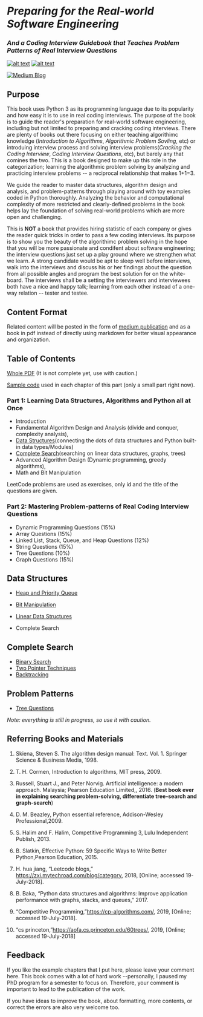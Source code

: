 # *Preparing for the Real-world Software Engineering*
### *And a Coding Interview Guidebook that Teaches Problem Patterns of Real Interview Questions*
<!-- Please don't remove this: Grab your social icons from https://github.com/carlsednaoui/gitsocial -->

<!-- display the social media buttons in your README -->

[![alt text][1.1]][1]
[![alt text][2.1]][2]
<!--[![alt text][3.1]][3]-->
[![Medium Blog][4.1]][4]
<!--[![alt text][5.1]][5]
[![alt text][6.1]][6]-->


<!-- links to social media icons -->
<!-- no need to change these -->

<!-- icons with padding -->

[1.1]: http://i.imgur.com/tXSoThF.png (twitter icon with padding)
[2.1]: http://i.imgur.com/P3YfQoD.png (facebook icon with padding)
<!--[3.1]: http://i.imgur.com/yCsTjba.png (google plus icon with padding)-->
[4.1]:https://www.flaticon.com/free-icon/medium_785314#term=medium%20media&page=1&position=2
<!--[4.1]: http://i.imgur.com/YckIOms.png (tumblr icon with padding)-->
<!--[5.1]: http://i.imgur.com/1AGmwO3.png (dribbble icon with padding)
[6.1]: http://i.imgur.com/0o48UoR.png (github icon with padding)-->

<!-- icons without padding -->

[1.2]: http://i.imgur.com/wWzX9uB.png (twitter icon without padding)
[2.2]: http://i.imgur.com/fep1WsG.png (facebook icon without padding)
[3.2]: http://i.imgur.com/VlgBKQ9.png (google plus icon without padding)
[4.2]: http://i.imgur.com/jDRp47c.png (tumblr icon without padding)
[5.2]: http://i.imgur.com/Vvy3Kru.png (dribbble icon without padding)
[6.2]: http://i.imgur.com/9I6NRUm.png (github icon without padding)


<!-- links to your social media accounts -->
<!-- update these accordingly -->

[1]: https://twitter.com/LiSulimowicz
[2]: https://www.facebook.com/li.yin.355
[3]: https://plus.google.com/+CarlSednaoui
[4]: https://medium.com/algorithms-and-leetcode
[5]: http://dribbble.com/carlsednaoui
[6]: http://www.github.com/carlsednaoui

<!-- Please don't remove this: Grab your social icons from https://github.com/carlsednaoui/gitsocial -->

## Purpose
This book uses Python 3 as its programming language due to its popularity and how easy it is to use in real coding interviews. The purpose of the book is to guide the reader's preparation for real-world software engineering, including but not limited to preparing and cracking coding interviews. There are plenty of books out there focusing on either teaching algorithimc knowledge  (*Introduction to Algorithms*, *Algorithmic Problem Sovling*, etc) or introduing interview process and solving interview problems(*Cracking the Coding Interview*, *Coding Interview Questions*, etc), but barely any that comines the two. This is a book designed to make up this role in the categorization; learning the algorithmic problem solving by analyzing and practicing interview problems -- a reciprocal relationship that makes 1+1=3. 

We guide the reader to master data structures, algorithm design and analysis, and problem-patterns through playing around with toy examples coded in Python thoroughly. Analyzing the behavior and computational complexity of more restricted and clearly-defined problems in the book helps lay the foundation of solving real-world problems which are more open and challenging. 

This is **NOT** a book that provides hiring statistic of each company or gives the reader quick tricks in order to pass a few coding interviews.  Its purpose is to show you the beauty of the algorithimc problem solving in the hope that you will be more passionate and condifent about software engineering; the interview questions just set up a play ground where we strengthen what we learn. A strong candidate would be apt to sleep well before interviews, walk into the interviews and discuss his or her findings about the question from all possible angles and program the best solution for on the white-board. The interviews shall be a setting the interviewers and interviewees both have a nice and happy talk; learning from each other instead of a one-way relation -- tester and testee. 

## Content Format
Related content will be posted in the form of [medium publication](https://medium.com/algorithms-and-leetcode) and as a book in pdf instead of directly using markdown for better visual appearance and organization. 

## Table of Contents
[Whole PDF](https://github.com/liyin2015/Algorithms-and-Coding-Interviews/blob/master/preparing_for_the_real_world_software_engineering.pdf) (It is not complete yet, use with caution.)

[Sample code](https://github.com/liyin2015/Algorithms-and-LeetCode/tree/master/Colab%20Codes/Colab%20Notebooks) used in each chapter of this part (only a small part right now).
### Part 1: Learning Data Structures, Algorithms and Python all at Once
* Introduction 
* Fundamental Algorithm Design and Analysis (divide and conquer, complexity analysis), 
* [Data Structures](#data-structures)(connecting the dots of data structures and Python built-in data types/Modules) 
* [Complete Search](#complete-search)(searching on linear data structures, graphs, trees) 
* Advanced Algorithm Design (Dynamic programming, greedy algorithms),
* Math and Bit Manipulation

LeetCode problems are used as exercises, only id and the title of the questions are given.
### Part 2: Mastering Problem-patterns of Real Coding Interview Questions
* Dynamic Programming Questions (15%)
* Array Questions (15%)
* Linked List, Stack, Queue, and Heap Questions (12%)
* String Questions (15%)
* Tree Questions (10%)
* Graph Questions (15%)

## Data Structures
* [Heap and Priority Queue](https://github.com/liyin2015/Algorithms-and-LeetCode/blob/master/heap_priority_queue.pdf)

* [Bit Manipulation](https://github.com/liyin2015/Algorithms-and-LeetCode/blob/master/bit%20manipulation.pdf)
* [Linear Data Structures](https://github.com/liyin2015/Algorithms-and-Coding-Interviews/blob/master/linear_data_structure.pdf)
* Complete Search
    
    
## Complete Search
* [Binary Search](https://github.com/liyin2015/Algorithms-and-LeetCode/blob/master/binary_search.pdf)
* [Two Pointer Techniques](https://github.com/liyin2015/Algorithms-and-LeetCode/blob/master/two_pointer.pdf)
* [Backtracking](https://github.com/liyin2015/Algorithms-and-Coding-Interviews/blob/master/backtracking.pdf)



## Problem Patterns
* [Tree Questions](https://github.com/liyin2015/Algorithms-and-LeetCode/blob/master/tree_questions.pdf)

*Note: everything is still in progress, so use it with caution.*

## Referring Books and Materials

1. Skiena, Steven S. The algorithm design manual: Text. Vol. 1. Springer Science & Business Media, 1998.

2. T. H. Cormen, Introduction to algorithms, MIT press, 2009.

3.  Russell, Stuart J., and Peter Norvig. Artificial intelligence: a modern approach. Malaysia; Pearson Education Limited,, 2016. (**Best book ever in explaining searching problem-solving, differentiate tree-search and graph-search**)

4. D. M. Beazley, Python essential reference, Addison-Wesley Professional,2009.

5. S. Halim and F. Halim, Competitive Programming 3, Lulu Independent
Publish, 2013.

6. B. Slatkin, Effective Python: 59 Specific Ways to Write Better Python,Pearson Education, 2015.

7. H. hua jiang, “Leetcode blogs,” https://zxi.mytechroad.com/blog/category, 2018, [Online; accessed 19-July-2018].

8. B. Baka, “Python data structures and algorithms: Improve application performance with graphs, stacks, and queues,” 2017.

9. “Competitive  Programming,”https://cp-algorithms.com/,  2019, [Online; accessed 19-July-2018].

10. “cs  princeton,”https://aofa.cs.princeton.edu/60trees/,  2019,
[Online; accessed 19-July-2018]

## Feedback
If you like the example chapters that I put here, please leave your comment here. This book comes with a lot of hard work --personally, I paused my PhD program for a semester to focus on. Therefore, your comment is important to lead to the publication of the work. 

If you have ideas to improve the book, about formatting, more contents, or correct the errors are also very welcome too. 

<!---## Copyright
The book is copyrighed and protected, please do not spread without permission. ---!>
